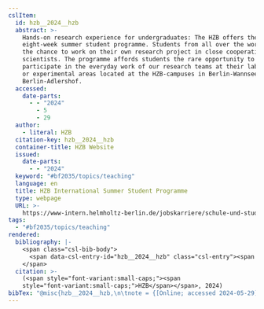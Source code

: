 ```yaml
---
cslItem:
  id: hzb__2024__hzb
  abstract: >-
    Hands-on research experience for undergraduates: The HZB offers the
    eight-week summer student programme. Students from all over the world get
    the chance to work on their own research project in close cooperation with
    scientists. The programme affords students the rare opportunity to
    participate in the everyday work of our research teams at their laboratories
    or experimental areas located at the HZB-campuses in Berlin-Wannsee or
    Berlin-Adlershof.
  accessed:
    date-parts:
      - - "2024"
        - 5
        - 29
  author:
    - literal: HZB
  citation-key: hzb__2024__hzb
  container-title: HZB Website
  issued:
    date-parts:
      - - "2024"
  keyword: "#bf2035/topics/teaching"
  language: en
  title: HZB International Summer Student Programme
  type: webpage
  URL: >-
    https://www-intern.helmholtz-berlin.de/jobskarriere/schule-und-studium/summer-schools/sommerstudierende_en.html
tags:
  - "#bf2035/topics/teaching"
rendered:
  bibliography: |-
    <span class="csl-bib-body">
      <span data-csl-entry-id="hzb__2024__hzb" class="csl-entry"><span class='author-bib'>HZB</span>. <span class='date-bib'>(2024)</span>. <span class='title'><b><i>HZB International Summer Student Programme</i></b></span>. HZB Website. <span class='URL'><a href='https://www-intern.helmholtz-berlin.de/jobskarriere/schule-und-studium/summer-schools/sommerstudierende_en.html'>LINK</a></span></span>
    </span>
  citation: >-
    (<span style="font-variant:small-caps;"><span
    style="font-variant:small-caps;">HZB</span></span>, 2024)
bibTex: "@misc{hzb__2024__hzb,\n\tnote = {[Online; accessed 2024-05-29]},\n\tauthor = {{HZB}},\n\tyear = {2024},\n\ttitle = {HZB {International} {Summer} {Student} {Programme}},\n\turl = {https://www-intern.helmholtz-berlin.de/jobskarriere/schule-und-studium/summer-schools/sommerstudierende_en.html},\n\thowpublished = {https://www-intern.helmholtz-berlin.de/jobskarriere/schule-und-studium/summer-schools/sommerstudierende\\textunderscore{}en.html},\n}\n\n"
---
```

